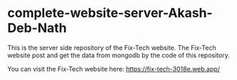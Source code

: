 # complete-website-server-Akash-Deb-Nath
This is the server side repository of the Fix-Tech website.
The Fix-Tech website post and get the data from mongodb by the code of this repository.

You can visit the Fix-Tech website here: https://fix-tech-3018e.web.app/

